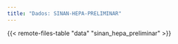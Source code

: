 ```yaml
---
title: "Dados: SINAN-HEPA-PRELIMINAR"
---
```


{{< remote-files-table "data" "sinan_hepa_preliminar" >}}
